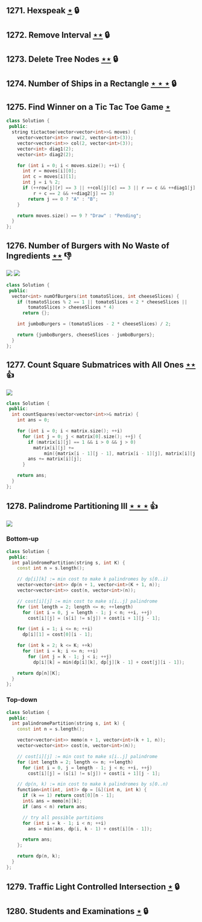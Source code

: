 ## 1271. Hexspeak [$\star$](https://leetcode.com/problems/hexspeak) 🔒

## 1272. Remove Interval [$\star\star$](https://leetcode.com/problems/remove-interval) 🔒

## 1273. Delete Tree Nodes [$\star\star$](https://leetcode.com/problems/delete-tree-nodes) 🔒

## 1274. Number of Ships in a Rectangle [$\star\star\star$](https://leetcode.com/problems/number-of-ships-in-a-rectangle) 🔒

## 1275. Find Winner on a Tic Tac Toe Game [$\star$](https://leetcode.com/problems/find-winner-on-a-tic-tac-toe-game)

```cpp
class Solution {
 public:
  string tictactoe(vector<vector<int>>& moves) {
    vector<vector<int>> row(2, vector<int>(3));
    vector<vector<int>> col(2, vector<int>(3));
    vector<int> diag1(2);
    vector<int> diag2(2);

    for (int i = 0; i < moves.size(); ++i) {
      int r = moves[i][0];
      int c = moves[i][1];
      int j = i % 2;
      if (++row[j][r] == 3 || ++col[j][c] == 3 || r == c && ++diag1[j] == 3 ||
          r + c == 2 && ++diag2[j] == 3)
        return j == 0 ? "A" : "B";
    }

    return moves.size() == 9 ? "Draw" : "Pending";
  }
};
```

## 1276. Number of Burgers with No Waste of Ingredients [$\star\star$](https://leetcode.com/problems/number-of-burgers-with-no-waste-of-ingredients) :thumbsdown:

![](https://img.shields.io/badge/-Greedy-0B346E.svg?style=flat-square) ![](https://img.shields.io/badge/-Math-434343.svg?style=flat-square)

```cpp
class Solution {
 public:
  vector<int> numOfBurgers(int tomatoSlices, int cheeseSlices) {
    if (tomatoSlices % 2 == 1 || tomatoSlices < 2 * cheeseSlices ||
        tomatoSlices > cheeseSlices * 4)
      return {};

    int jumboBurgers = (tomatoSlices - 2 * cheeseSlices) / 2;

    return {jumboBurgers, cheeseSlices - jumboBurgers};
  }
};
```

## 1277. Count Square Submatrices with All Ones [$\star\star$](https://leetcode.com/problems/count-square-submatrices-with-all-ones) :thumbsup:

![](https://img.shields.io/badge/-Dynamic%20Programming-113285.svg?style=flat-square)

```cpp
class Solution {
 public:
  int countSquares(vector<vector<int>>& matrix) {
    int ans = 0;

    for (int i = 0; i < matrix.size(); ++i)
      for (int j = 0; j < matrix[0].size(); ++j) {
        if (matrix[i][j] == 1 && i > 0 && j > 0)
          matrix[i][j] +=
              min({matrix[i - 1][j - 1], matrix[i - 1][j], matrix[i][j - 1]});
        ans += matrix[i][j];
      }

    return ans;
  }
};
```

## 1278. Palindrome Partitioning III [$\star\star\star$](https://leetcode.com/problems/palindrome-partitioning-iii) :thumbsup:

![](https://img.shields.io/badge/-Dynamic%20Programming-113285.svg?style=flat-square)

### Bottom-up

```cpp
class Solution {
 public:
  int palindromePartition(string s, int K) {
    const int n = s.length();

    // dp[i][k] := min cost to make k palindromes by s[0..i)
    vector<vector<int>> dp(n + 1, vector<int>(K + 1, n));
    vector<vector<int>> cost(n, vector<int>(n));

    // cost[i][j] := min cost to make s[i..j] palindrome
    for (int length = 2; length <= n; ++length)
      for (int i = 0, j = length - 1; j < n; ++i, ++j)
        cost[i][j] = (s[i] != s[j]) + cost[i + 1][j - 1];

    for (int i = 1; i <= n; ++i)
      dp[i][1] = cost[0][i - 1];

    for (int k = 2; k <= K; ++k)
      for (int i = k; i <= n; ++i)
        for (int j = k - 1; j < i; ++j)
          dp[i][k] = min(dp[i][k], dp[j][k - 1] + cost[j][i - 1]);

    return dp[n][K];
  }
};
```

### Top-down

```cpp
class Solution {
 public:
  int palindromePartition(string s, int k) {
    const int n = s.length();

    vector<vector<int>> memo(n + 1, vector<int>(k + 1, n));
    vector<vector<int>> cost(n, vector<int>(n));

    // cost[i][j] := min cost to make s[i..j] palindrome
    for (int length = 2; length <= n; ++length)
      for (int i = 0, j = length - 1; j < n; ++i, ++j)
        cost[i][j] = (s[i] != s[j]) + cost[i + 1][j - 1];

    // dp(n, k) := min cost to make k palindromes by s[0..n)
    function<int(int, int)> dp = [&](int n, int k) {
      if (k == 1) return cost[0][n - 1];
      int& ans = memo[n][k];
      if (ans < n) return ans;

      // try all possible partitions
      for (int i = k - 1; i < n; ++i)
        ans = min(ans, dp(i, k - 1) + cost[i][n - 1]);

      return ans;
    };

    return dp(n, k);
  }
};
```

## 1279. Traffic Light Controlled Intersection [$\star$](https://leetcode.com/problems/traffic-light-controlled-intersection) 🔒

## 1280. Students and Examinations [$\star$](https://leetcode.com/problems/students-and-examinations) 🔒
